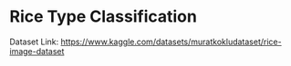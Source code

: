 # Rice Type Classification

Dataset Link: https://www.kaggle.com/datasets/muratkokludataset/rice-image-dataset